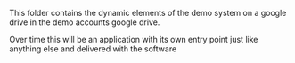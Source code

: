 This folder contains the dynamic elements of the demo system on
a google drive in the demo accounts google drive.

Over time this will be an application with its own entry point just like anything else and delivered with the software
